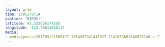 ```yaml
---
layout: gram
time: 1505270714
caption: "BIRDS!"
latitude: 45.532836174285
longitude: -122.70611940117
media:
- media/posts/201709/21569197_1954987941411327_1141833861848629248_n_17886024256100194.jpg
---
```

